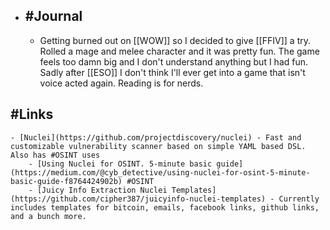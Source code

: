 - ## #Journal
	- Getting burned out on [[WOW]] so I decided to give [[FFIV]] a try. Rolled a mage and melee character and it was pretty fun. The game feels too damn big and I don't understand anything but I had fun. Sadly after [[ESO]] I don't think I'll ever get into a game that isn't voice acted again. Reading is for nerds.
## #Links
	- [Nuclei](https://github.com/projectdiscovery/nuclei) - Fast and customizable vulnerability scanner based on simple YAML based DSL. Also has #OSINT uses
		- [Using Nuclei for OSINT. 5-minute basic guide](https://medium.com/@cyb_detective/using-nuclei-for-osint-5-minute-basic-guide-f8764424902b) #OSINT
		- [Juicy Info Extraction Nuclei Templates](https://github.com/cipher387/juicyinfo-nuclei-templates) - Currently includes templates for bitcoin, emails, facebook links, github links, and a bunch more.